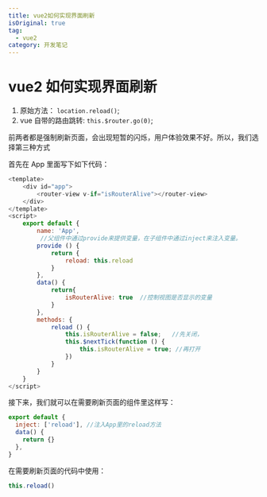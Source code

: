 ```yaml
---
title: vue2如何实现界面刷新
isOriginal: true
tag:
  - vue2
category: 开发笔记
---
```


# vue2 如何实现界面刷新

1. 原始方法： `location.reload()`;
2. vue 自带的路由跳转: `this.$router.go(0)`;

前两者都是强制刷新页面，会出现短暂的闪烁，用户体验效果不好。所以，我们选择第三种方式

首先在 App 里面写下如下代码：

```js
<template>
    <div id="app">
    	<router-view v-if="isRouterAlive"></router-view>
	</div>
</template>
<script>
    export default {
        name: 'App',
         //父组件中通过provide来提供变量，在子组件中通过inject来注入变量。
        provide () {
            return {
                reload: this.reload
            }
        },
        data() {
            return{
                isRouterAlive: true  //控制视图是否显示的变量
            }
        },
        methods: {
            reload () {
                this.isRouterAlive = false;   //先关闭，
                this.$nextTick(function () {
                    this.isRouterAlive = true; //再打开
                })
            }
        }
    }
</script>
```

接下来，我们就可以在需要刷新页面的组件里这样写：

```js
export default {
  inject: ['reload'], //注入App里的reload方法
  data() {
    return {}
  },
}
```

在需要刷新页面的代码中使用：

```js
this.reload()
```
